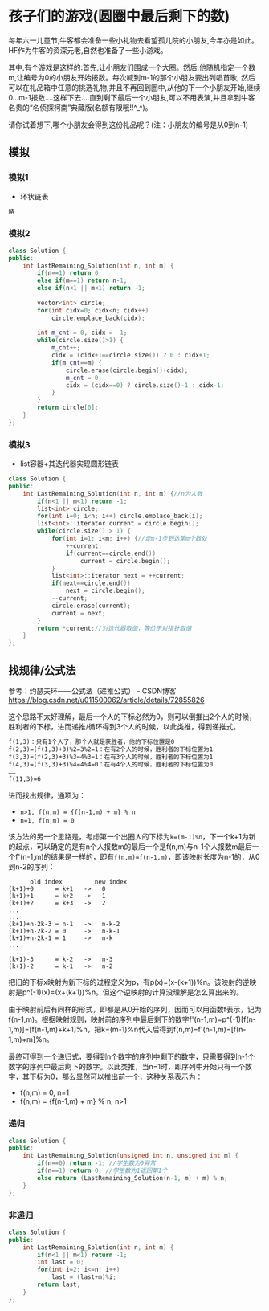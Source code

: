 # 孩子们的游戏(圆圈中最后剩下的数)

每年六一儿童节,牛客都会准备一些小礼物去看望孤儿院的小朋友,今年亦是如此。HF作为牛客的资深元老,自然也准备了一些小游戏。

其中,有个游戏是这样的:首先,让小朋友们围成一个大圈。然后,他随机指定一个数m,让编号为0的小朋友开始报数。每次喊到m-1的那个小朋友要出列唱首歌,
然后可以在礼品箱中任意的挑选礼物,并且不再回到圈中,从他的下一个小朋友开始,继续0...m-1报数....这样下去....直到剩下最后一个小朋友,可以不用表演,并且拿到牛客名贵的“名侦探柯南”典藏版(名额有限哦!!^_^)。

请你试着想下,哪个小朋友会得到这份礼品呢？(注：小朋友的编号是从0到n-1)

## 模拟

### 模拟1

- 环状链表

```cpp
略
```

### 模拟2

```cpp
class Solution {
public:
    int LastRemaining_Solution(int n, int m) {
        if(n==1) return 0;
        else if(m==1) return n-1;
        else if(n<1 || m<1) return -1;
        
        vector<int> circle;
        for(int cidx=0; cidx<n; cidx++)
            circle.emplace_back(cidx);
        
        int m_cnt = 0, cidx = -1;
        while(circle.size()>1) {
            m_cnt++;
            cidx = (cidx+1==circle.size()) ? 0 : cidx+1;
            if(m_cnt==m) {
                circle.erase(circle.begin()+cidx);
                m_cnt = 0;
                cidx = (cidx==0) ? circle.size()-1 : cidx-1;
            }
        }
        return circle[0];
    }
};
```

### 模拟3

- list容器+其迭代器实现圆形链表

```cpp
class Solution {
public:
    int LastRemaining_Solution(int n, int m) {//n为人数
        if(n<1 || m<1) return -1;
        list<int> circle;
        for(int i=0; i<n; i++) circle.emplace_back(i);
        list<int>::iterator current = circle.begin();
        while(circle.size() > 1) {
            for(int i=1; i<m; i++) {//走m-1步到达第m个数处 
                ++current;
                if(current==circle.end())
                    current = circle.begin();
            }
            list<int>::iterator next = ++current;
            if(next==circle.end())
                next = circle.begin();
            --current;
            circle.erase(current);
            current = next;
        }
        return *current;//对迭代器取值，等价于对指针取值
    }
};
```

## 找规律/公式法

参考：约瑟夫环——公式法（递推公式） - CSDN博客  
https://blog.csdn.net/u011500062/article/details/72855826


这个思路不太好理解，最后一个人的下标必然为0，则可以倒推出2个人的时候，胜利者的下标，进而递推/循环得到3个人的时候，以此类推，得到递推式。

```markdown
f(1,3)：只有1个人了，那个人就是获胜者，他的下标位置是0
f(2,3)=(f(1,3)+3)%2=3%2=1：在有2个人的时候，胜利者的下标位置为1
f(3,3)=(f(2,3)+3)%3=4%3=1：在有3个人的时候，胜利者的下标位置为1
f(4,3)=(f(3,3)+3)%4=4%4=0：在有4个人的时候，胜利者的下标位置为0
……
f(11,3)=6
```

进而找出规律，通项为：  
- `n>1, f(n,m) = {f(n-1,m) + m} % n`  
- `n=1, f(n,m) = 0`  

该方法的另一个思路是，考虑第一个出圈人的下标为`k=(m-1)%n`，下一个k+1为新的起点，可以确定的是有n个人报数m的最后一个是f(n,m)与n-1个人报数m最后一个f'(n-1,m)的结果是一样的，即有`f(n,m)=f(n-1,m)`，即该映射长度为n-1的，从0到n-2的序列：
```shell
      old index         new index
(k+1)+0      = k+1   ->   0
(k+1)+1      = k+2   ->   1
(k+1)+2      = k+3   ->   2
...
...
(k+1)+n-2k-3 = n-1   ->   n-k-2
(k+1)+n-2k-2 = 0     ->   n-k-1
(k+1)+n-2k-1 = 1     ->   n-k
...
...
(k+1)-3      = k-2   ->   n-3
(k+1)-2      = k-1   ->   n-2
```
把旧的下标x映射为新下标的过程定义为p，有p(x)=(x-(k+1))%n。该映射的逆映射是p^(-1)(x)=(x+(k+1))%n。但这个逆映射的计算没理解是怎么算出来的。

由于映射前后有同样的形式，即都是从0开始的序列，因而可以用函数f表示，记为f(n-1,m)。根据映射规则，映射前的序列中最后剩下的数字f'(n-1,m)=p^(-1)[f(n-1,m)]=[f(n-1,m)+k+1]%n，把k=(m-1)%n代入后得到f(n,m)=f'(n-1,m)=[f(n-1,m)+m]%n。

最终可得到一个递归式，要得到n个数字的序列中剩下的数字，只需要得到n-1个数字的序列中最后剩下的数字。以此类推，当n=1时，即序列中开始只有一个数字，其下标为0，那么显然可以推出前一个，这种关系表示为：

- f(n,m) = 0, n=1  
- f(n,m) = {f(n-1,m) + m} % n, n>1  



### 递归

```cpp
class Solution {
public:
    int LastRemaining_Solution(unsigned int n, unsigned int m) {
        if(n==0) return -1; //学生数为0异常
        if(n==1) return 0; //学生数为1返回第1个
        else return (LastRemaining_Solution(n-1, m) + m) % n;
    }
};
```

### 非递归

```cpp
class Solution {
public:
    int LastRemaining_Solution(int n, int m) {
        if(n<1 || m<1) return -1;
        int last = 0;
        for(int i=2; i<=n; i++)
            last = (last+m)%i;
        return last;
    }
};
```
